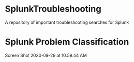 # SplunkTroubleshooting
A repository of important troubleshooting searches for Splunk

# Splunk Problem Classification

Screen Shot 2020-09-29 at 10.59.44 AM


